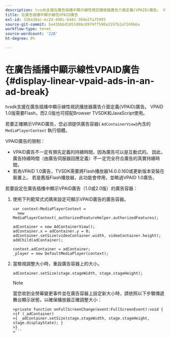 ```yaml
---
description: tvsdk支援在廣告插播中顯示線性視訊播放器廣告介面定義(VPAID)廣告。 VPAID 1.0版需要Flash，而2.0版也可搭配Browser TVSDK和JavaScript使用。
title: 在廣告插播中顯示線性VPAID廣告
exl-id: 316a38ac-ec2d-498c-b441-304e2fa75993
source-git-commit: be43bbbd1051886c8979ff590a3197b2a7249b6a
workflow-type: tm+mt
source-wordcount: '228'
ht-degree: 0%

---
```


# 在廣告插播中顯示線性VPAID廣告{#display-linear-vpaid-ads-in-an-ad-break}

tvsdk支援在廣告插播中顯示線性視訊播放器廣告介面定義(VPAID)廣告。 VPAID 1.0版需要Flash，而2.0版也可搭配Browser TVSDK和JavaScript使用。

若要正確顯示VPAID廣告，您必須提供廣告容器( `AdContainerView`)內含的 `MediaPlayerContext` 執行個體。

VPAID廣告的限制：

* VPAID廣告不一定有預先定義的持續時間，因為廣告可以是互動式的。 因此，廣告持續時間（由廣告伺服器回應定義）不一定完全符合廣告的真實持續時間。
* 若為VPAID 1.0廣告，TVSDK需要將Flash播放器14.0.0.160或更新版本安裝在裝置上。 若是舊版Flash播放器，此功能會停用，並略過VPAID 1.0廣告。

若要設定在廣告插播中顯示VPAID廣告（1.0或2.0版）的廣告容器：

1. 使用下列範常式式碼來設定可顯示VPAID廣告的廣告容器。

   ```
   var context:MediaPlayerContext =  
     new MediaPlayerContext(_authorizedFeatureHelper.authorizedFeatures); 
   
   adContainer = new AdContainerView(); 
   adContainer.x = adContainer.y = 0; 
   adContainer.setSize(videoContainer.width, videoContainer.height); 
   addChild(adContainer); 
   
   context.adContainer = adContainer; 
   _player = new DefaultMediaPlayer(context);
   ```

1. 當檢視調整大小時，重設廣告容器上的大小。

   ```
   adContainer.setSize(stage.stageWidth, stage.stageHeight);
   ```

   >[!NOTE]
   >
   >當您收到全熒幕變更事件並在廣告容器上設定新大小時，請依照以下步驟傳遞舞台顯示狀態，以確保播放器正確調整大小：
   >
   >
   ```
   >private function onFullScreenChange(event:FullScreenEvent):void { 
   >if (_adContainer) 
   >{ _adContainer.setSize(stage.stageWidth, stage.stageHeight, stage.displayState); } 
   >}
   >```
